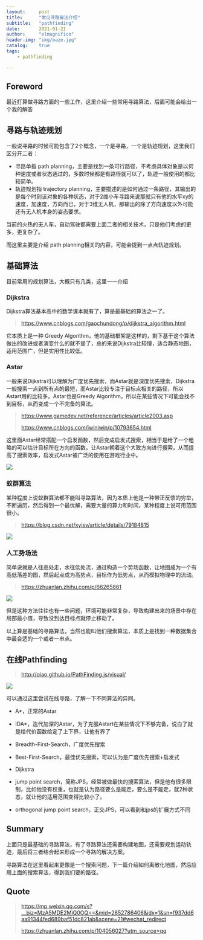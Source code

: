 ```yaml
---
layout:     post
title:      "常见寻路算法介绍"
subtitle:   "pathfinding"
date:       2021-01-21
author:     "elmagnifico"
header-img: "img/maze.jpg"
catalog:    true
tags:
    - pathfinding

---
```


## Foreword

最近打算做寻路方面的一些工作，这里介绍一些常用寻路算法，后面可能会给出一个我的解答



## 寻路与轨迹规划

一般说寻路的时候可能包含了2个概念，一个是寻路，一个是轨迹规划，这里我们区分开二者：

- 寻路单指 path planning，主要是找到一条可行路径，不考虑具体对象是以何种速度或者状态通过的，多数时候都是有路径就可以了，轨迹一般使用的都比较简单。
- 轨迹规划指 trajectory planning，主要描述的是如何通过一条路径，其输出的是每个时刻该对象的各种状态，对于2维小车寻路来说那就只有他的水平xy的速度，加速度，方向而已，对于3维无人机，那输出的除了方向速度以外可能还有无人机本身的姿态要求。

当前的火热的无人车，自动驾驶都需要上面二者的相关技术，只是他们考虑的更多，更复杂了。

而这里主要是介绍 path planning相关的内容，可能会提到一点点轨迹规划。



## 基础算法

目前常用的规划算法，大概只有几类，这里一一介绍



### Dijkstra

Dijkstra算法基本高中的数学课本就有了，算是最基础的算法之一了。

> https://www.cnblogs.com/gaochundong/p/dijkstra_algorithm.html

它本质上是一种 Greedy Algorithm，他的基础框架是这样的，剩下基于这个算法做出的改进或者演变什么的就不提了，总的来说Dijkstra比较慢，适合静态地图，适用范围广，但是实用性比较低。



### Astar

一般来说Dijkstra可以理解为广度优先搜索，而Astar就是深度优先搜索，Dijkstra一般搜索一点到所有点的最短，而Astar比较专注于目标点相关的路径，所以Astart用的比较多。Astar也是Greedy Algorithm，所以在某些情况下可能会找不到目标，从而变成一个不完备的算法。

> https://www.gamedev.net/reference/articles/article2003.asp
>
> https://www.cnblogs.com/iwiniwin/p/10793654.html

这里面Astar经常搭配一个启发函数，然后变成启发式搜索，相当于是给了一个粗略的可以估计目标所在方向的函数，让Astar朝着这个大致方向进行搜索，从而提高了搜索效率，启发式Astar被广泛的使用在游戏行业中。

![](http://img.elmagnifico.tech:9514/static/upload/elmagnifico/U1m3seWGtH82VB4.gif)



### 蚁群算法

某种程度上说蚁群算法都不能叫寻路算法，因为本质上他是一种带正反馈的穷举，不断遍历，然后得到一个最优解，需要大量的算力和时间，某种程度上说可用范围很小。

> https://blog.csdn.net/xyisv/article/details/79184815

![](http://img.elmagnifico.tech:9514/static/upload/elmagnifico/EGFBR4gno1XfWkO.png)



### 人工势场法

简单说就是人往高处走，水往低处流，通过构造一个势场函数，让地图成为一个有高低落差的图，然后起点成为高势点，目标作为低势点，从而模拟物理中的流动。

> https://zhuanlan.zhihu.com/p/66265861

![](http://img.elmagnifico.tech:9514/static/upload/elmagnifico/wn1rAlRv2cQhbV8.gif)

但是这种方法往往也有一些问题，环境可能非常复杂，导致构建出来的场景中存在局部最小值，导致没到达目标点就停止移动了。



以上算是基础的寻路算法，当然也能叫他们搜索算法，本质上是找到一种数据集合中最合适的一个或者一串点。



## 在线Pathfinding

> http://qiao.github.io/PathFinding.js/visual/

![](http://img.elmagnifico.tech:9514/static/upload/elmagnifico/P3lgJmceO5zDdwI.png)



可以通过这里尝试在线寻路，了解一下不同算法的异同。

- A*，正常的Astar

- IDA*，迭代加深的Astar，为了克服Astart在某些情况下不够完备，说白了就是给代价函数给定了上下界，让他有界了
- Breadth-First-Search，广度优先搜索
- Best-First-Search，最佳优先搜索，可以认为是广度优先搜索+启发式
- Dijkstra
- jump point search，简称JPS，经常被做最快的搜索算法，但是他有很多限制，比如他没有权重，也就是认为路径要么是能走，要么是不能走，就2种状态，就让他的适用范围变得比较小了。
- orthogonal jump point search，正交JPS，可以看到和jps的扩展方式不同



## Summary

上面只是最基础的寻路算法，有了寻路算法还需要构建地图，还需要规划运动轨迹，最后将三者结合起来形成一个寻路的解决方案。

寻路算法在这里看起来更像是一个搜索问题，下一篇介绍如何离散化地图，然后应用上面的搜索算法，得到我们要的路径。



## Quote

> https://mp.weixin.qq.com/s?__biz=MzA5MDE2MjQ0OQ==&mid=2652786406&idx=1&sn=f937dd6aa91344fed689baf51dc821ab&scene=21#wechat_redirect
>
> https://zhuanlan.zhihu.com/p/104056027?utm_source=qq


